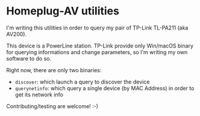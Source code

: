 # Homeplug-AV utilities

I'm writing this utilities in order to query my pair of TP-Link TL-PA211 (aka AV200).

This device is a PowerLine station. TP-Link provide only Win/macOS binary for
querying informations and change parameters, so I'm writing my own software to do so.

Right now, there are only two binaries:

* `discover`: which launch a query to discover the device
* `querynetinfo`: which query a single device (by MAC Address) in order to get its network info

Contributing/testing are welcome! :-)
